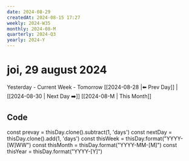 ```yaml
---
date: 2024-08-29
createdAt: 2024-08-15 17:27
weekly: 2024-W35
monthly: 2024-08-M
quarterly: 2024-Q3
yearly: 2024-Y
---
```

# joi, 29 august 2024

Yesterday - Current Week - Tomorrow
 [[2024-08-28 |⬅️ Prev Day]] | [[2024-08-30 | Next Day ➡️]] 
[[2024-08-M | This Month]]




## Code
const prevay = thisDay.clone().subtract(1, 'days')
const nextDay = thisDay.clone().add(1, 'days')
const thisWeek = thisDay.format("YYYY-[W]WW")
const thisMonth = thisDay.format("YYYY-MM-[M]")
const thisYear = thisDay.format("YYYY-[Y]")